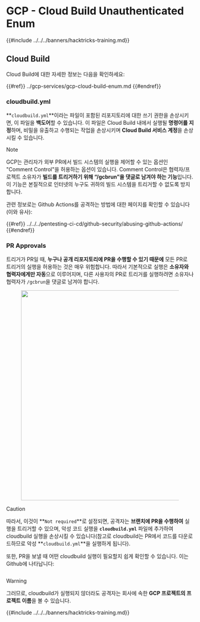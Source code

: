 # GCP - Cloud Build Unauthenticated Enum

{{#include ../../../banners/hacktricks-training.md}}

## Cloud Build

Cloud Build에 대한 자세한 정보는 다음을 확인하세요:

{{#ref}}
../gcp-services/gcp-cloud-build-enum.md
{{#endref}}

### cloudbuild.yml

**`cloudbuild.yml`**이라는 파일이 포함된 리포지토리에 대한 쓰기 권한을 손상시키면, 이 파일을 **백도어**할 수 있습니다. 이 파일은 Cloud Build 내에서 실행될 **명령어를 지정**하며, 비밀을 유출하고 수행되는 작업을 손상시키며 **Cloud Build 서비스 계정**을 손상시킬 수 있습니다.

> [!NOTE]
> GCP는 관리자가 외부 PR에서 빌드 시스템의 실행을 제어할 수 있는 옵션인 "Comment Control"을 허용하는 옵션이 있습니다. Comment Control은 협력자/프로젝트 소유자가 **빌드를 트리거하기 위해 “/gcbrun”을 댓글로 남겨야 하는 기능**입니다. 이 기능은 본질적으로 인터넷의 누구도 귀하의 빌드 시스템을 트리거할 수 없도록 방지합니다.

관련 정보로는 Github Actions를 공격하는 방법에 대한 페이지를 확인할 수 있습니다(이와 유사):

{{#ref}}
../../../pentesting-ci-cd/github-security/abusing-github-actions/
{{#endref}}

### PR Approvals

트리거가 PR일 때, **누구나 공개 리포지토리에 PR을 수행할 수 있기 때문에** 모든 PR로 트리거의 실행을 허용하는 것은 매우 위험합니다. 따라서 기본적으로 실행은 **소유자와 협력자에게만 자동**으로 이루어지며, 다른 사용자의 PR로 트리거를 실행하려면 소유자나 협력자가 `/gcbrun`을 댓글로 남겨야 합니다.

<figure><img src="../../../images/image (339).png" alt="" width="563"><figcaption></figcaption></figure>

> [!CAUTION]
> 따라서, 이것이 **`Not required`**로 설정되면, 공격자는 **브랜치에 PR을 수행하여** 실행을 트리거할 수 있으며, 악성 코드 실행을 **`cloudbuild.yml`** 파일에 추가하여 cloudbuild 실행을 손상시킬 수 있습니다(참고로 cloudbuild는 PR에서 코드를 다운로드하므로 악성 **`cloudbuild.yml`**을 실행하게 됩니다).

또한, PR을 보낼 때 어떤 cloudbuild 실행이 필요할지 쉽게 확인할 수 있습니다. 이는 Github에 나타납니다:

<figure><img src="../../../images/image (340).png" alt=""><figcaption></figcaption></figure>

> [!WARNING]
> 그러므로, cloudbuild가 실행되지 않더라도 공격자는 회사에 속한 **GCP 프로젝트의 프로젝트 이름**을 볼 수 있습니다.

{{#include ../../../banners/hacktricks-training.md}}
